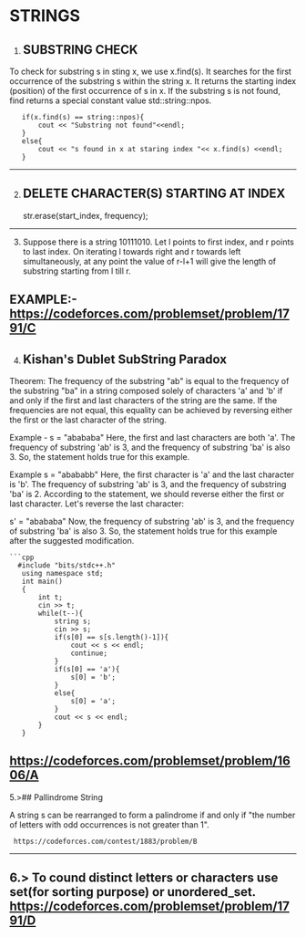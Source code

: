 # STRINGS

1. ## SUBSTRING CHECK
To check for substring s in sting x, we use x.find(s). It searches for the first occurrence of the substring s within the string x. It returns the starting index (position) of the first occurrence of s
in x. If the substring s is not found, find returns a special constant value std::string::npos.

       if(x.find(s) == string::npos){
           cout << "Substring not found"<<endl;
       }
       else{
           cout << "s found in x at staring index "<< x.find(s) <<endl;
       }

---

2. ## DELETE CHARACTER(S) STARTING AT INDEX
    str.erase(start_index, frequency);

-----

3.  Suppose there is a string 10111010. Let l points to first index, and r points to last index. On iterating l towards right and r towards left simultaneously, at any point the value of
    r-l+1 will give the length of substring starting from l till r.

   EXAMPLE:- https://codeforces.com/problemset/problem/1791/C
---
4. ## Kishan's Dublet SubString Paradox
Theorem:
The frequency of the substring "ab" is equal to the frequency of the substring "ba" in a string composed solely of characters 'a' and 'b' if and only if the first and last characters 
of the string are the same. 
If the frequencies are not equal, this equality can be achieved by reversing either the first or the last character of the string.

Example - s = "abababa"
Here, the first and last characters are both 'a'. The frequency of substring 'ab' is 3, and the frequency of substring 'ba' is also 3. So, the statement holds true for this example.

Example s = "abababb"
Here, the first character is 'a' and the last character is 'b'. The frequency of substring 'ab' is 3, and the frequency of substring 'ba' is 2. According to the statement, we should reverse either
the first or last character. Let's reverse the last character:

s' = "abababa"
Now, the frequency of substring 'ab' is 3, and the frequency of substring 'ba' is also 3. So, the statement holds true for this example after the suggested modification.

    ```cpp
      #include "bits/stdc++.h"
       using namespace std;
       int main()
       {
           int t;
           cin >> t;
           while(t--){
               string s;
               cin >> s;
               if(s[0] == s[s.length()-1]){
                   cout << s << endl;
                   continue;
               }
               if(s[0] == 'a'){
                   s[0] = 'b';
               }
               else{
                   s[0] = 'a';
               }
               cout << s << endl;
           }
       }

https://codeforces.com/problemset/problem/1606/A
---
5.>## Pallindrome String

A string s can be rearranged to form a palindrome if and only if "the number of letters with odd occurrences is not greater than 1".

     https://codeforces.com/contest/1883/problem/B
---
6.> To cound distinct letters or characters use set(for sorting purpose) or unordered_set.
     https://codeforces.com/problemset/problem/1791/D
---


















